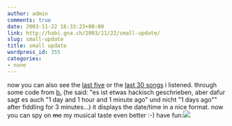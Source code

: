 ```yaml
---
author: admin
comments: true
date: 2003-11-22 16:33:23+00:00
link: http://habi.gna.ch/2003/11/22/small-update/
slug: small-update
title: small update
wordpress_id: 355
categories:
- none
---
```


now you can also see the [last five](http://habi.gna.ch/blog/ipod/lastfive.html) or the [last 30 songs](http://habi.gna.ch/blog/ipod/last30.html) i listened.
through some code from [b.](http://www.bernhardseefeld.ch/) (he said: "es ist etwas hackisch geschrieben, aber dafur sagt es auch "1 day and 1 hour and 1 minute ago" und nicht "1 days ago"" after fiddling for 3 minutes...) it displays the date/time in a nice format.
now you can spy on <strike>me</strike> my musical taste even better :-)
have fun:[![](http://habi.gna.ch/blog/images/blogtunes-tm.jpg)](http://habi.gna.ch/blog/images/blogtunes.jpg)
